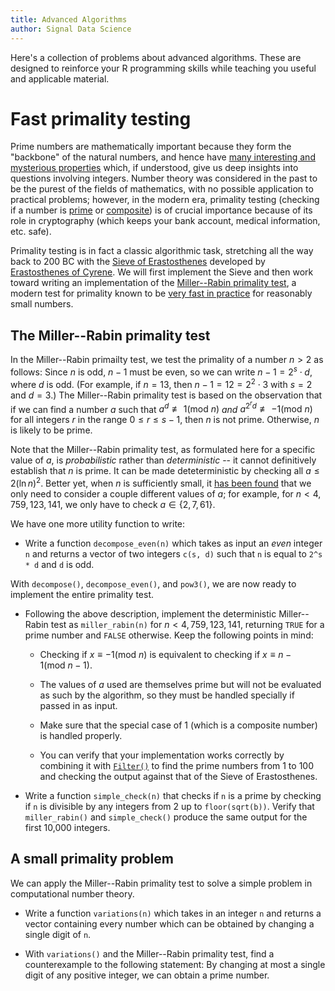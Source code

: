 ```yaml
---
title: Advanced Algorithms
author: Signal Data Science
---
```


Here's a collection of problems about advanced algorithms. These are designed to reinforce your R programming skills while teaching you useful and applicable material.

Fast primality testing
======================

Prime numbers are mathematically important because they form the "backbone" of the natural numbers, and hence have [many interesting and mysterious properties](http://math.stackexchange.com/questions/136450/why-do-we-consider-prime-numbers-important-and-what-are-their-applications-oth) which, if understood, give us deep insights into questions involving integers. Number theory was considered in the past to be the purest of the fields of mathematics, with no possible application to practical problems; however, in the modern era, primality testing (checking if a number is [prime](https://en.wikipedia.org/wiki/Prime_number) or [composite](https://en.wikipedia.org/wiki/Composite_number)) is of crucial importance because of its role in cryptography (which keeps your bank account, medical information, etc. safe).

Primality testing is in fact a classic algorithmic task, stretching all the way back to 200 BC with the [Sieve of Erastosthenes](https://en.wikipedia.org/wiki/Sieve_of_Eratosthenes) developed by [Erastosthenes of Cyrene](https://en.wikipedia.org/wiki/Eratosthenes). We will first implement the Sieve and then work toward writing an implementation of the [Miller--Rabin primality test](https://en.wikipedia.org/wiki/Miller%E2%80%93Rabin_primality_test), a modern test for primality known to be [very fast in practice](http://stackoverflow.com/questions/2586596/fastest-algorithm-for-primality-test) for reasonably small numbers.

The Miller--Rabin primality test
--------------------------------

In the Miller--Rabin primailty test, we test the primality of a number $n > 2$ as follows: Since $n$ is odd, $n-1$ must be even, so we can write $n-1 = 2^s \cdot d$, where $d$ is odd. (For example, if $n = 13$, then $n-1 = 12 = 2^2 \cdot 3$ with $s = 2$ and $d = 3$.) The Miller--Rabin primality test is based on the observation that if we can find a number $a$ such that $a^d \not\equiv 1 (\text{mod}\ n)$ *and* $a^{2^rd} \not\equiv -1 (\text{mod}\ n)$ for all integers $r$ in the range $0 \le r \le s-1$, then $n$ is not prime. Otherwise, $n$ is likely to be prime.

Note that the Miller--Rabin primality test, as formulated here for a specific value of $a$, is *probabilistic* rather than *deterministic* -- it cannot definitively establish that $n$ is prime. It can be made deteterministic by checking all $a \le 2 (\ln n)^2$. Better yet, when $n$ is sufficiently small, it [has been found](https://en.wikipedia.org/wiki/Miller%E2%80%93Rabin_primality_test#Deterministic_variants) that we only need to consider a couple different values of $a$; for example, for $n < 4,759,123,141$, we only have to check $a \in \{2, 7, 61\}$.

We have one more utility function to write:

* Write a function `decompose_even(n)` which takes as input an *even* integer `n` and returns a vector of two integers `c(s, d)` such that `n` is equal to `2^s * d` and `d` is odd.

With `decompose()`, `decompose_even()`, and `pow3()`, we are now ready to implement the entire primality test.

* Following the above description, implement the deterministic Miller--Rabin test as `miller_rabin(n)` for $n < 4,759,123,141$, returning `TRUE` for a prime number and `FALSE` otherwise. Keep the following points in mind:

	* Checking if $x \equiv -1 (\text{mod}\ n)$ is equivalent to checking if $x \equiv n-1 (\text{mod}\ n-1)$.

	* The values of $a$ used are themselves prime but will not be evaluated as such by the algorithm, so they must be handled specially if passed in as input.

	* Make sure that the special case of 1 (which is a composite number) is handled properly.

	* You can verify that your implementation works correctly by combining it with [`Filter()`](https://stat.ethz.ch/R-manual/R-devel/library/base/html/funprog.html) to find the prime numbers from 1 to 100 and checking the output against that of the Sieve of Erastosthenes.

* Write a function `simple_check(n)` that checks if `n` is a prime by checking if `n` is divisible by any integers from 2 up to `floor(sqrt(b))`. Verify that `miller_rabin()` and `simple_check()` produce the same output for the first 10,000 integers.

A small primality problem
-------------------------

We can apply the Miller--Rabin primality test to solve a simple problem in computational number theory.

* Write a function `variations(n)` which takes in an integer `n` and returns a vector containing every number which can be obtained by changing a single digit of `n`.

* With `variations()` and the Miller--Rabin primality test, find a counterexample to the following statement: By changing at most a single digit of any positive integer, we can obtain a prime number.
